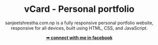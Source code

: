 <div align="center">

# vCard - Personal portfolio

sanjeetshrestha.com.np is a fully responsive personal portfolio website, responsive for all devices, built using HTML, CSS, and JavaScript.

 <a href="https://facebook.com/sanjeet.shrestha.3"><strong>➥ connect with me in facebook </strong></a> 
 
 </div>
 

